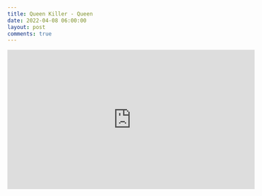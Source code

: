 ```yaml
---
title: Queen Killer - Queen
date: 2022-04-08 06:00:00
layout: post
comments: true
---
```


<iframe width="560" height="315" src="https://www.youtube.com/embed/2ZBtPf7FOoM" title="YouTube video player" frameborder="0" allow="accelerometer; autoplay; clipboard-write; encrypted-media; gyroscope; picture-in-picture" allowfullscreen></iframe>
